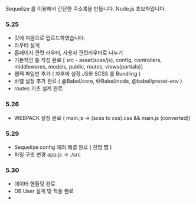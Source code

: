 Sequelize 를 이용해서 간단한 주소록을 만듭니다.
Node.js 초보자입니다.


### 5.25 
* 깃에 처음으로 업로드하였습니다.
* 라우터 설계
* 홈페이지 관련 라우터, 사용자 관련라우터로 나누기 
* 기본적인 틀 작성 완료 [ src - asset(scss/js), config, controllers, middlewares, models, public, routes, views(partials)]
* 웹팩 파일만 추가 ( 차후에 설정 JS와 SCSS 를 Bundling )
* 바벨 설정 추가 완료 ( @Babel/core, @Babel/node, @babel/preset-env )
* routes 기초 설계 완료

### 5.26
* WEBPACK 설정 완료 ( main.js -> (scss to css).css && main.js (converted))

### 5.29
* Sequelize config 에러 해결 완료 ( 진땀 뻄 )
* 파일 구조 변경 app.js -> ./src


### 5.30
* 데이터 핸들링 완료
* DB User 설계 및 적용 완료
* 